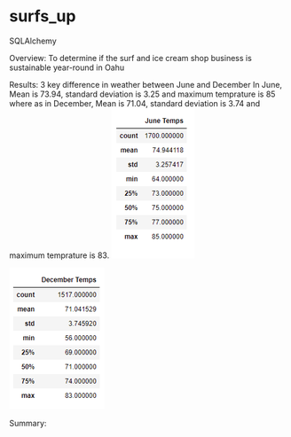 # surfs_up
SQLAlchemy

Overview: To determine if the surf and ice cream shop business is sustainable year-round in Oahu

Results:
3 key difference in weather between June and December
In June, Mean is 73.94, standard deviation is 3.25 and maximum temprature is 85  where as in December, Mean is 71.04, standard deviation is 3.74 and maximum temprature is 83.
![June](Resources/June.png)

![December](Resources/December.png)


Summary:

